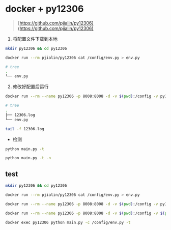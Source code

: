 # docker + py12306

> [https://github.com/pjialin/py12306](https://github.com/pjialin/py12306)

1. 将配置文件下载到本地

```bash
mkdir py12306 && cd py12306
```

```bash
docker run --rm pjialin/py12306 cat /config/env.py > env.py
```

```bash
# tree
.
└── env.py
```

2. 修改好配置后运行

```bash
docker run --rm --name py12306 -p 8008:8008 -d -v $(pwd):/config -v py12306:/data pjialin/py12306
```

```bash
# tree
.
├── 12306.log
└── env.py
```

```bash
tail -f 12306.log
```

- 检测

```bash
python main.py -t
```

```bash
python main.py -t -n
```

## test

```bash
mkdir py12306 && cd py12306
```

```bash
docker run --rm pjialin/py12306 cat /config/env.py > env.py
```

```bash
docker run --rm --name py12306 -p 8008:8008 -d -v $(pwd):/config -v py12306:/data pjialin/py12306
```

```bash
docker run --rm --name py12306 -p 8008:8008 -d -v $(pwd):/config -v $(pwd)/data:/data pjialin/py12306
```

```bash
docker exec py12306 python main.py -c /config/env.py -t
```


